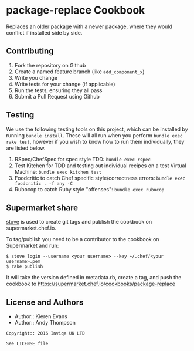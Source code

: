 package-replace Cookbook
==========================

Replaces an older package with a newer package, where they would conflict if installed
side by side.

Contributing
------------

1. Fork the repository on Github
2. Create a named feature branch (like `add_component_x`)
3. Write you change
4. Write tests for your change (if applicable)
5. Run the tests, ensuring they all pass
6. Submit a Pull Request using Github

Testing
-------

We use the following testing tools on this project, which can be installed by running `bundle install`.
These will all run when you perform `bundle exec rake test`, however if you wish to know how to run them individually,
they are listed below.

1. RSpec/ChefSpec for spec style TDD: `bundle exec rspec`
2. Test Kitchen for TDD and testing out individual recipes on a test Virtual Machine: `bundle exec kitchen test`
3. Foodcritic to catch Chef specific style/correctness errors: `bundle exec foodcritic . -f any -C`
4. Rubocop to catch Ruby style "offenses": `bundle exec rubocop`


Supermarket share
-----------------

[stove](http://sethvargo.github.io/stove/) is used to create git tags and
publish the cookbook on supermarket.chef.io.

To tag/publish you need to be a contributor to the cookbook on Supermarket and
run:

```
$ stove login --username <your username> --key ~/.chef/<your username>.pem
$ rake publish
```

It will take the version defined in metadata.rb, create a tag, and push the
cookbook to https://supermarket.chef.io/cookbooks/package-replace


License and Authors
-------------------
- Author:: Kieren Evans
- Author:: Andy Thompson

```text
Copyright:: 2016 Inviqa UK LTD

See LICENSE file
```
